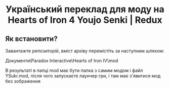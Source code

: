 <h1 align="center">Український переклад для моду на Hearts of Iron 4 Youjo Senki | Redux </h1>

<h2>Як встановити?</h2>
Завантажте репозиторій, вміст архіву перемістіть за наступним шляхом:
<p align="left">Документи\Paradox Interactive\Hearts of Iron IV\mod</p>
В результаті в папці mod має бути папка з самим модом і файл YSukr.mod, після чого запускаєте лаунчер гри, і там має з'явитися мод без зображення
